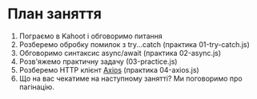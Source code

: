 # План заняття

1. Пограємо в Kahoot і обговоримо питання
2. Розберемо обробку помилок з try...catch (практика 01-try-catch.js)
3. Обговоримо синтаксис async/await (практика 02-async.js)
4. Розв'яжемо практичну задачу (03-practice.js)
5. Розберемо HTTP клієнт [Axios](https://axios-http.com/) (практика 04-axios.js)
6. Що на вас чекатиме на наступному занятті? Ми поговоримо про пагінацію.
